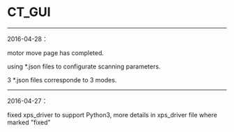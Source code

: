 # CT_GUI

---
2016-04-28：

motor move page has completed.

using *.json files to configurate scanning parameters.

3 *.json files corresponde to 3 modes. 

---
2016-04-27：

fixed xps_driver to support Python3, more details in xps_driver file where marked "fixed"
